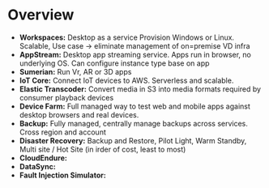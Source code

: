 # Overview

- **Workspaces:** Desktop as a service Provision Windows or Linux. Scalable, Use case -> eliminate management of on=premise VD infra
- **AppStream:** Desktop app streaming service. Apps run in browser, no underlying OS. Can configure instance type base on app
- **Sumerian:** Run Vr, AR or 3D apps
- **IoT Core:** Connect IoT devices to AWS. Serverless and scalable.
- **Elastic Transcoder:** Convert media in S3 into media formats required by consumer playback devices
- **Device Farm:** Full managed way to test web and mobile apps against desktop browsers and real devices.
- **Backup:** Fully managed, centrally manage backups across services. Cross region and account
- **Disaster Recovery:** Backup and Restore, Pilot Light, Warm Standby, Multi site / Hot Site (in irder of cost, least to most)
- **CloudEndure:**
- **DataSync:**
- **Fault Injection Simulator:**